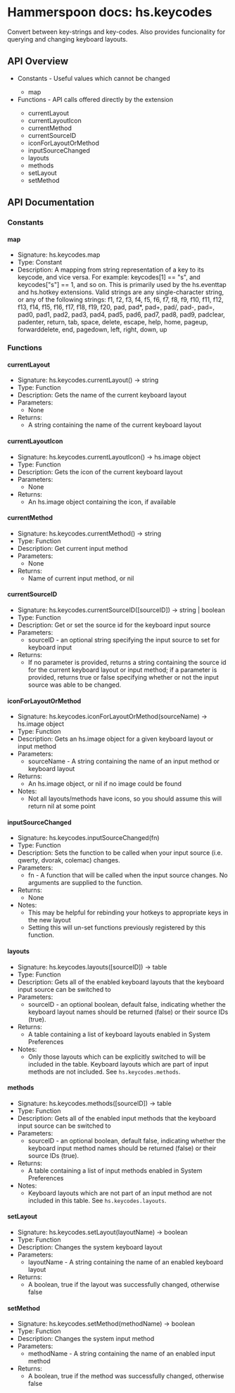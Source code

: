 # Hammerspoon docs: hs.keycodes

Convert between key-strings and key-codes. Also provides funcionality for querying and changing keyboard layouts.

## API Overview
* Constants - Useful values which cannot be changed</li>
  * map
* Functions - API calls offered directly by the extension</li>
  * currentLayout
  * currentLayoutIcon
  * currentMethod
  * currentSourceID
  * iconForLayoutOrMethod
  * inputSourceChanged
  * layouts
  * methods
  * setLayout
  * setMethod

## API Documentation

### Constants

#### map
  * Signature: hs.keycodes.map
  * Type: Constant
  * Description: A mapping from string representation of a key to its keycode, and vice versa.
  For example: keycodes[1] == "s", and keycodes["s"] == 1, and so on.
    This is primarily used by the hs.eventtap and hs.hotkey extensions.
    Valid strings are any single-character string, or any of the following strings:
        f1, f2, f3, f4, f5, f6, f7, f8, f9, f10, f11, f12, f13, f14, f15,
        f16, f17, f18, f19, f20, pad, pad*, pad+, pad/, pad-, pad=,
        pad0, pad1, pad2, pad3, pad4, pad5, pad6, pad7, pad8, pad9,
        padclear, padenter, return, tab, space, delete, escape, help,
        home, pageup, forwarddelete, end, pagedown, left, right, down, up

### Functions

#### currentLayout
  * Signature: hs.keycodes.currentLayout() -> string
  * Type: Function
  * Description: Gets the name of the current keyboard layout
  * Parameters:
     * None
  * Returns:
     * A string containing the name of the current keyboard layout

#### currentLayoutIcon
  * Signature: hs.keycodes.currentLayoutIcon() -> hs.image object
  * Type: Function
  * Description: Gets the icon of the current keyboard layout
  * Parameters:
     * None
  * Returns:
     * An hs.image object containing the icon, if available

#### currentMethod
  * Signature: hs.keycodes.currentMethod() -> string
  * Type: Function
  * Description: Get current input method
  * Parameters:
     * None
  * Returns:
     * Name of current input method, or nil

#### currentSourceID
  * Signature: hs.keycodes.currentSourceID([sourceID]) -> string | boolean
  * Type: Function
  * Description: Get or set the source id for the keyboard input source
  * Parameters:
     * sourceID - an optional string specifying the input source to set for keyboard input
  * Returns:
     * If no parameter is provided, returns a string containing the source id for the current keyboard layout or input method; if a parameter is provided, returns true or false specifying whether or not the input source was able to be changed.

#### iconForLayoutOrMethod
  * Signature: hs.keycodes.iconForLayoutOrMethod(sourceName) -> hs.image object
  * Type: Function
  * Description: Gets an hs.image object for a given keyboard layout or input method
  * Parameters:
     * sourceName - A string containing the name of an input method or keyboard layout
  * Returns:
     * An hs.image object, or nil if no image could be found
  * Notes:
     * Not all layouts/methods have icons, so you should assume this will return nil at some point

#### inputSourceChanged
  * Signature: hs.keycodes.inputSourceChanged(fn)
  * Type: Function
  * Description: Sets the function to be called when your input source (i.e. qwerty, dvorak, colemac) changes.
  * Parameters:
     * fn - A function that will be called when the input source changes. No arguments are supplied to the function.
  * Returns:
     * None
  * Notes:
     * This may be helpful for rebinding your hotkeys to appropriate keys in the new layout
     * Setting this will un-set functions previously registered by this function.

#### layouts
  * Signature: hs.keycodes.layouts([sourceID]) -> table
  * Type: Function
  * Description: Gets all of the enabled keyboard layouts that the keyboard input source can be switched to
  * Parameters:
     * sourceID - an optional boolean, default false, indicating whether the keyboard layout names should be returned (false) or their source IDs (true).
  * Returns:
     * A table containing a list of keyboard layouts enabled in System Preferences
  * Notes:
     * Only those layouts which can be explicitly switched to will be included in the table.  Keyboard layouts which are part of input methods are not included.  See `hs.keycodes.methods`.

#### methods
  * Signature: hs.keycodes.methods([sourceID]) -> table
  * Type: Function
  * Description: Gets all of the enabled input methods that the keyboard input source can be switched to
  * Parameters:
     * sourceID - an optional boolean, default false, indicating whether the keyboard input method names should be returned (false) or their source IDs (true).
  * Returns:
     * A table containing a list of input methods enabled in System Preferences
  * Notes:
     * Keyboard layouts which are not part of an input method are not included in this table.  See `hs.keycodes.layouts`.

#### setLayout
  * Signature: hs.keycodes.setLayout(layoutName) -> boolean
  * Type: Function
  * Description: Changes the system keyboard layout
  * Parameters:
     * layoutName - A string containing the name of an enabled keyboard layout
  * Returns:
     * A boolean, true if the layout was successfully changed, otherwise false

#### setMethod
  * Signature: hs.keycodes.setMethod(methodName) -> boolean
  * Type: Function
  * Description: Changes the system input method
  * Parameters:
     * methodName - A string containing the name of an enabled input method
  * Returns:
     * A boolean, true if the method was successfully changed, otherwise false
